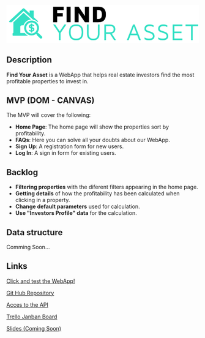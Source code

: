 ![Img](img/logo.png)
## Description
**Find Your Asset** is a WebApp that helps real estate investors find the most profitable properties to invest in.


## MVP (DOM - CANVAS)
The MVP will cover the following:
- **Home Page**: The home page will show the properties sort by profitability.
- **FAQs**: Here you can solve all your doubts about our WebApp.
- **Sign Up**: A registration form for new users.
- **Log In**: A sign in form for existing users.


## Backlog    
- **Filtering properties** with the diferent filters appearing in the home page.
- **Getting details** of how the profitability has been calculated when clicking in a property.
- **Change default parameters** used for calculation.
- **Use "Investors Profile" data** for the calculation.


## Data structure
Comming Soon...


## Links

[Click and test the WebApp!](https://estevemartin.github.io/IH-M1-Project/)

[Git Hub Repository](https://github.com/Estevemartin/IH-M1-Project)

[Acces to the API](https://rapidapi.com/apidojo/api/realtor/endpoints)

[Trello Janban Board](https://trello.com/b/j6Ilrtof/find-your-asset)

[Slides (Coming Soon)]()


